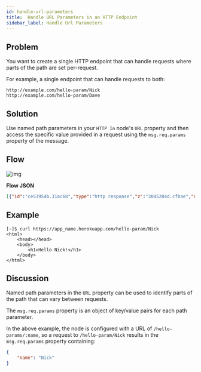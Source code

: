 ```yaml
---
id: handle-url-parameters
title:  Handle URL Parameters in an HTTP Endpoint
sidebar_label: Handle Url Parameters
---
```


## Problem

You want to create a single HTTP endpoint that can handle requests where parts
of the path are set per-request.

For example, a single endpoint that can handle requests to both:

    http://example.com/hello-param/Nick
    http://example.com/hello-param/Dave


## Solution

Use named path parameters in your <code class="node">HTTP In</code> node's `URL`
property and then access the specific value provided in a request using the
`msg.req.params` property of the message.

## Flow

![img](/assets/docs/http-endpoints/handle-url-parameters.png)

<b>Flow JSON</b>

~~~json
[{"id":"ce53954b.31ac68","type":"http response","z":"3045204d.cfbae","name":"","x":490,"y":280,"wires":[]},{"id":"288a7c0.fd77584","type":"template","z":"3045204d.cfbae","name":"page","field":"payload","fieldType":"msg","format":"handlebars","syntax":"mustache","template":"<html>\n    <head></head>\n    <body>\n        <h1>Hello {{req.params.name}}!</h1>\n    </body>\n</html>","x":350,"y":280,"wires":[["ce53954b.31ac68"]]},{"id":"7665c67d.899a38","type":"http in","z":"3045204d.cfbae","name":"","url":"/hello-param/:name","method":"get","swaggerDoc":"","x":150,"y":280,"wires":[["288a7c0.fd77584"]]}]
~~~



## Example
~~~text
[~]$ curl https://app_name.herokuapp.com/hello-param/Nick
<html>
    <head></head>
    <body>
        <h1>Hello Nick!</h1>
    </body>
</html>
~~~


## Discussion

Named path parameters in the `URL` property can be used to identify parts of the
path that can vary between requests.

The `msg.req.params` property is an object of key/value pairs for each path parameter.

In the above example, the node is configured with a URL of `/hello-params/:name`,
so a request to `/hello-param/Nick` results in the `msg.req.params` property containing:

~~~json
{
    "name": "Nick"
}
~~~
